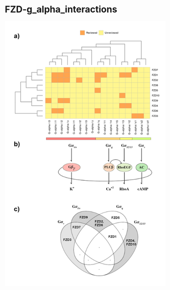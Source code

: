 FZD-g_alpha_interactions
========================
![](FZD-g_alpha_interactions/fzd-galpha_interactions.png)
